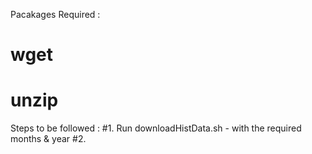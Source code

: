 Pacakages Required :
# wget
# unzip

Steps to be followed :
#1. Run downloadHistData.sh - with the required months & year
#2. 
